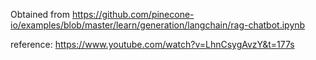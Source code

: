 Obtained from https://github.com/pinecone-io/examples/blob/master/learn/generation/langchain/rag-chatbot.ipynb

reference: https://www.youtube.com/watch?v=LhnCsygAvzY&t=177s
